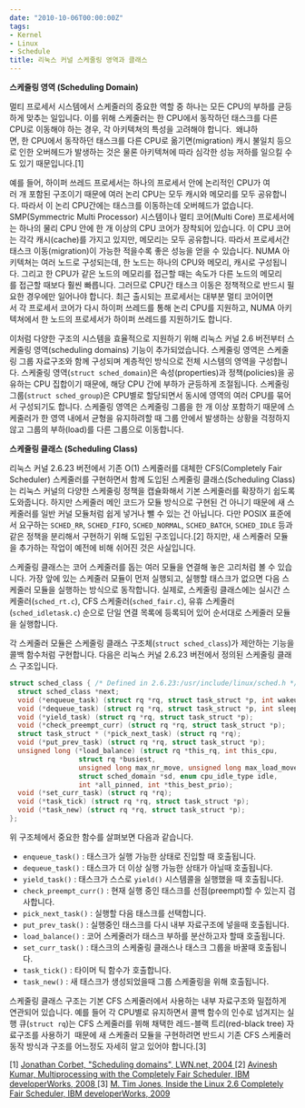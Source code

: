 ```yaml
---
date: "2010-10-06T00:00:00Z"
tags:
- Kernel
- Linux
- Schedule
title: 리눅스 커널 스케줄링 영역과 클래스
---
```

**스케줄링 영역 (Scheduling Domain)**

멀티 프로세서 시스템에서 스케줄러의 중요한 역할 중 하나는 모든 CPU의 부하를 균등하게 맞추는 일입니다. 이를 위해 스케줄러는 한 CPU에서 동작하던 태스크를 다른 CPU로 이동해야 하는 경우, 각 아키텍쳐의 특성을 고려해야 합니다.  왜냐하면, 한 CPU에서 동작하던 태스크를 다른 CPU로 옮기면(migration) 캐시 불일치 등으로 인한 오버헤드가 발생하는 것은 물론 아키텍쳐에 따라 심각한 성능 저하를 일으킬 수도 있기 때문입니다.[1]

예를 들어, 하이퍼 쓰레드 프로세서는 하나의 프로세서 안에 논리적인 CPU가 여러 개 포함된 구조이기 때문에 여러 논리 CPU는 모두 캐시와 메모리를 모두 공유합니다. 따라서 이 논리 CPU간에는 태스크를 이동하는데 오버헤드가 없습니다. SMP(Symmectric Multi Processor) 시스템이나 멀티 코어(Multi Core) 프로세서에는 하나의 물리 CPU 안에 한 개 이상의 CPU 코어가 장착되어 있습니다. 이 CPU 코어는 각각 캐시(cache)를 가지고 있지만, 메모리는 모두 공유합니다. 따라서 프로세서간 태스크 이동(migration)이 가능한 적을수록 좋은 성능을 얻을 수 있습니다. NUMA 아키텍쳐는 여러 노드로 구성되는데, 한 노드는 하나의 CPU와 메모리, 캐시로 구성됩니다. 그리고 한 CPU가 같은 노드의 메모리를 접근할 때는 속도가 다른 노드의 메모리를 접근할 때보다 훨씬 빠릅니다. 그러므로 CPU간 태스크 이동은 정책적으로 반드시 필요한 경우에만 일어나야 합니다. 최근 출시되는 프로세서는 대부분 멀티 코어이면서 각 프로세서 코어가 다시 하이퍼 쓰레드를 통해 논리 CPU를 지원하고, NUMA 아키텍쳐에서 한 노드의 프로세서가 하이퍼 쓰레드를 지원하기도 합니다.

이처럼 다양한 구조의 시스템을 효율적으로 지원하기 위해 리눅스 커널 2.6 버전부터 스케줄링 영역(scheduling domains) 기능이 추가되었습니다. 스케줄링 영역은 스케줄링 그룹 자료구조와 함께 구성되며 계층적인 방식으로 전체 시스템의 영역을 구성합니다. 스케줄링 영역(`struct sched_domain`)은 속성(properties)과 정책(policies)을 공유하는 CPU 집합이기 때문에, 해당 CPU 간에 부하가 균등하게 조절됩니다. 스케줄링 그룹(`struct sched_group`)은 CPU별로 할당되면서 동시에 영역의 여러 CPU를 묶어서 구성되기도 합니다. 스케줄링 영역은 스케줄링 그룹을 한 개 이상 포함하기 때문에 스케줄러가 한 영역 내에서 균형을 유지하려할 때 그룹 안에서 발생하는 상황을 걱정하지 않고 그룹의 부하(load)를 다른 그룹으로 이동합니다.

**스케줄링 클래스 (Scheduling Class)**

리눅스 커널 2.6.23 버전에서 기존 O(1) 스케줄러를 대체한 CFS(Completely Fair Scheduler) 스케줄러를 구현하면서 함께 도입된 스케줄링 클래스(Scheduling Class)는 리눅스 커널의 다양한 스케줄링 정책을 캡슐화해서 기본 스케줄러를 확장하기 쉽도록 도와줍니다. 하지만 스케줄러 메인 코드가 모듈 방식으로 구현된 건 아니기 때문에 새 스케줄러를 일반 커널 모듈처럼 쉽게 넣거나 뺄 수 있는 건 아닙니다. 다만 POSIX 표준에서 요구하는 `SCHED_RR`, `SCHED_FIFO`, `SCHED_NORMAL`, `SCHED_BATCH`, `SCHED_IDLE` 등과 같은 정책을 분리해서 구현하기 위해 도입된 구조입니다.[2] 하지만, 새 스케줄러 모듈을 추가하는 작업이 예전에 비해 쉬어진 것은 사실입니다.

스케줄링 클래스는 코어 스케줄러를 돕는 여러 모듈을 연결해 놓은 고리처럼 볼 수 있습니다. 가장 앞에 있는 스케줄러 모듈이 먼저 실행되고, 실행할 태스크가 없으면 다음 스케줄러 모듈을 실행하는 방식으로 동작합니다. 실제로, 스케줄링 클래스에는 실시간 스케줄러(`sched_rt.c`), CFS 스케줄러(`sched_fair.c`), 유휴 스케줄러(`sched_idletask.c`) 순으로 단일 연결 목록에 등록되어 있어 순서대로 스케줄러 모듈을 실행합니다.

각 스케줄러 모듈은 스케줄링 클래스 구조체(`struct sched_class`)가 제안하는 기능을 콜백 함수처럼 구현합니다. 다음은 리눅스 커널 2.6.23 버전에서 정의된 스케줄링 클래스 구조입니다.

```c
struct sched_class { /* Defined in 2.6.23:/usr/include/linux/sched.h */
  struct sched_class *next;
  void (*enqueue_task) (struct rq *rq, struct task_struct *p, int wakeup);
  void (*dequeue_task) (struct rq *rq, struct task_struct *p, int sleep);
  void (*yield_task) (struct rq *rq, struct task_struct *p);
  void (*check_preempt_curr) (struct rq *rq, struct task_struct *p);
  struct task_struct * (*pick_next_task) (struct rq *rq);
  void (*put_prev_task) (struct rq *rq, struct task_struct *p);
  unsigned long (*load_balance) (struct rq *this_rq, int this_cpu,
                 struct rq *busiest,
                 unsigned long max_nr_move, unsigned long max_load_move,
                 struct sched_domain *sd, enum cpu_idle_type idle,
                 int *all_pinned, int *this_best_prio);
  void (*set_curr_task) (struct rq *rq);
  void (*task_tick) (struct rq *rq, struct task_struct *p);
  void (*task_new) (struct rq *rq, struct task_struct *p);
};
```

위 구조체에서 중요한 함수를 살펴보면 다음과 같습니다.

-   `enqueue_task()` : 태스크가 실행 가능한 상태로 진입할 때 호출됩니다.
-   `dequeue_task()` : 태스크가 더 이상 실행 가능한 상태가 아닐때 호출됩니다.
-   `yield_task()` : 태스크가 스스로 `yield()` 시스템콜을 실행했을 때 호출됩니다.
-   `check_preempt_curr()` : 현재 실행 중인 태스크를 선점(preempt)할 수 있는지 검사합니다.
-   `pick_next_task()` : 실행할 다음 태스크를 선택합니다.
-   `put_prev_task()` : 실행중인 태스크를 다시 내부 자료구조에 넣을때 호출됩니다.
-   `load_balance()` : 코어 스케줄러가 태스크 부하를 분산하고자 할때 호출됩니다.
-   `set_curr_task()` : 태스크의 스케줄링 클래스나 태스크 그룹을 바꿀때 호출됩니다.
-   `task_tick()` : 타이머 틱 함수가 호출합니다.
-   `task_new()` : 새 태스크가 생성되었을때 그룹 스케줄링을 위해 호출됩니다.

스케줄링 클래스 구조는 기본 CFS 스케줄러에서 사용하는 내부 자료구조와 밀접하게 연관되어 있습니다. 예를 들어 각 CPU별로 유지하면서 콜백 함수의 인수로 넘겨지는 실행 큐(`struct rq`)는 CFS 스케줄러를 위해 채택한 레드-블랙 트리(red-black tree) 자료구조를 사용하기  때문에 새 스케줄러 모듈을 구현하려면 반드시 기존 CFS 스케줄러 동작 방식과 구조를 어느정도 자세히 알고 있어야 합니다.[3]

[1] [Jonathan Corbet, "Scheduling domains", LWN.net, 2004
](http://lwn.net/Articles/80911/)[2] [Avinesh Kumar, Multiprocessing with the Completely Fair Scheduler, IBM developerWorks, 2008
](http://www.ibm.com/developerworks/linux/library/l-cfs/)[3] [M. Tim Jones, Inside the Linux 2.6 Completely Fair Scheduler, IBM developerWorks, 2009](http://www.ibm.com/developerworks/linux/library/l-completely-fair-scheduler/)


